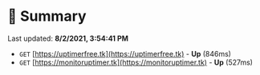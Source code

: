 # 📖 Summary
Last updated: **8/2/2021, 3:54:41 PM**

- `GET` [https://uptimerfree.tk](https://uptimerfree.tk) - **Up** (846ms)
- `GET` [https://monitoruptimer.tk](https://monitoruptimer.tk) - **Up** (527ms)
